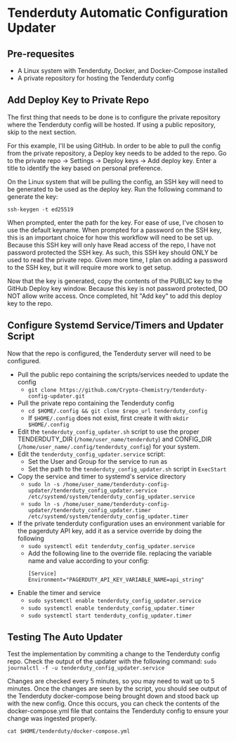 # Tenderduty Automatic Configuration Updater
## Pre-requesites
 - A Linux system with Tenderduty, Docker, and Docker-Compose installed
 - A private repository for hosting the Tenderduty config
## Add Deploy Key to Private Repo
The first thing that needs to be done is to configure the private repository where the Tenderduty config will be hosted. If using a public repository, skip to the next section.

For this example, I'll be using GitHub. In order to be able to pull the config from the private repository, a Deploy key needs to be added to the repo. Go to the private repo -> Settings -> Deploy keys -> Add deploy key. Enter a title to identify the key based on personal preference.

On the Linux system that will be pulling the config, an SSH key will need to be generated to be used as the deploy key. Run the following command to generate the key:

`ssh-keygen -t ed25519`

When prompted, enter the path for the key. For ease of use, I've chosen to use the default keyname. When prompted for a password on the SSH key, this is an important choice for how this workflow will need to be set up. Because this SSH key will only have Read access of the repo, I have not password protected the SSH key. As such, this SSH key should ONLY be used to read the private repo. Given more time, I plan on adding a password to the SSH key, but it will require more work to get setup.

Now that the key is generated, copy the contents of the PUBLIC key to the GitHub Deploy key window. Because this key is not password protected, DO NOT allow write access. Once completed, hit "Add key" to add this deploy key to the repo.

## Configure Systemd Service/Timers and Updater Script
Now that the repo is configured, the Tenderduty server will need to be configured.

- Pull the public repo containing the scripts/services needed to update the config
	- `git clone https://github.com/Crypto-Chemistry/tenderduty-config-updater.git`
- Pull the private repo containing the Tenderduty config
	- `cd $HOME/.config && git clone $repo_url tenderduty_config`
	- If `$HOME/.config` does not exist, first create it with `mkdir $HOME/.config`
- Edit the `tenderduty_config_updater.sh` script to use the proper TENDERDUTY_DIR (`/home/user_name/tenderduty`) and CONFIG_DIR (`/home/user_name/.config/tenderduty_config`) for your system. 
- Edit the `tenderduty_config_updater.service` script:
	-  Set the User and Group for the service to run as
	- Set the path to the `tenderduty_config_updater.sh` script in `ExecStart` 
- Copy the service and timer to systemd's service directory
	- `sudo ln -s /home/user_name/tenderduty-config-updater/tenderduty_config_updater.service /etc/systemd/system/tenderduty_config_updater.service`
	- `sudo ln -s /home/user_name/tenderduty-config-updater/tenderduty_config_updater.timer /etc/systemd/system/tenderduty_config_updater.timer`
- If the private tenderduty configuration uses an environment variable for the pagerduty API key, add it as a service override by doing the following
	- `sudo systemctl edit tenderduty_config_updater.service`
	- Add the following line to the override file. replacing the variable name and value according to your config:
		```
		[Service]
		Environment="PAGERDUTY_API_KEY_VARIABLE_NAME=api_string"
- Enable the timer and service
	- `sudo systemctl enable tenderduty_config_updater.service`
	- `sudo systemctl enable tenderduty_config_updater.timer`
	- `sudo systemctl start tenderduty_config_updater.timer`

## Testing The Auto Updater
Test the implementation by commiting a change to the Tenderduty config repo. Check the output of the updater with the following command:
`sudo journalctl -f -u tenderduty_config_updater.service`

Changes are checked every 5 minutes, so you may need to wait up to 5 minutes. Once the changes are seen by the script, you should see output of the Tenderduty docker-compose being brought down and stood back up with the new config. Once this occurs, you can check the contents of the docker-compose.yml file that contains the Tenderduty config to ensure your change was ingested properly.

`cat $HOME/tenderduty/docker-compose.yml`
